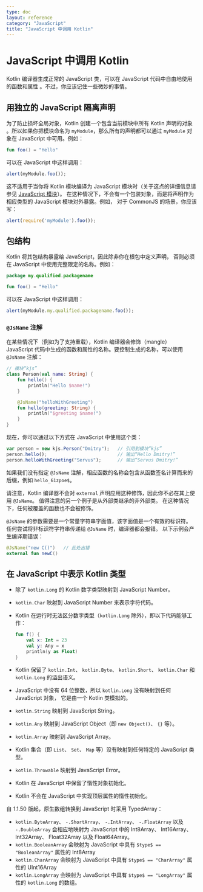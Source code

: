 ```yaml
---
type: doc
layout: reference
category: "JavaScript"
title: "JavaScript 中调用 Kotlin"
---
```


# JavaScript 中调用 Kotlin

Kotlin 编译器生成正常的 JavaScript 类，可以在 JavaScript 代码中自由地使用的函数和属性
。不过，你应该记住一些微妙的事情。

## 用独立的 JavaScript 隔离声明

为了防止损坏全局对象，Kotlin 创建一个包含当前模块中所有 Kotlin 声明的对象
。所以如果你把模块命名为 `myModule`，那么所有的声明都可以<!--
-->通过 `myModule` 对象在 JavaScript 中可用。例如：


``` kotlin
fun foo() = "Hello"
```


可以在 JavaScript 中这样调用：


``` javascript
alert(myModule.foo());
```


这不适用于当你将 Kotlin 模块编译为 JavaScript 模块时（关于这点的详细信息请参见 [JavaScript 模块](js-modules.html)）。
在这种情况下，不会有一个包装对象，而是将声明作为相应类型的 JavaScript 模块对外暴露。例如，
对于 CommonJS 的场景，你应该写：


``` javascript
alert(require('myModule').foo());
```



## 包结构

Kotlin 将其包结构暴露给 JavaScript，因此除非你在根包中定义声明，
否则必须在 JavaScript 中使用完整限定的名称。例如：


``` kotlin
package my.qualified.packagename

fun foo() = "Hello"
```


可以在 JavaScript 中这样调用：


``` javascript
alert(myModule.my.qualified.packagename.foo());
```



### `@JsName` 注解

在某些情况下（例如为了支持重载），Kotlin 编译器会修饰（mangle） JavaScript 代码中生成的函数和属性<!--
-->的名称。要控制生成的名称，可以使用 `@JsName` 注解：


``` kotlin
// 模块“kjs”
class Person(val name: String) {
    fun hello() {
        println("Hello $name!")
    }

    @JsName("helloWithGreeting")
    fun hello(greeting: String) {
        println("$greeting $name!")
    }
}
```


现在，你可以通过以下方式在 JavaScript 中使用这个类：


``` javascript
var person = new kjs.Person("Dmitry");   // 引用到模块“kjs”
person.hello();                          // 输出“Hello Dmitry!”
person.helloWithGreeting("Servus");      // 输出“Servus Dmitry!”
```


如果我们没有指定 `@JsName` 注解，相应函数的名称会包含<!--
-->从函数签名计算而来的后缀，例如 `hello_61zpoe$`。

请注意，Kotlin 编译器不会对 `external` 声明应用这种修饰，因此你不必在其上<!--
-->使用 `@JsName`。 值得注意的另一个例子是从外部类继承的非外部类。
在这种情况下，任何被覆盖的函数也不会被修饰。

`@JsName` 的参数需要是一个常量字符串字面值，该字面值是一个有效的标识符。
任何尝试将非标识符字符串传递给 `@JsName` 时，编译器都会报错。
以下示例会产生编译期错误：


``` kotlin
@JsName("new C()")   // 此处出错
external fun newC()
```



## 在 JavaScript 中表示 Kotlin 类型

* 除了 `kotlin.Long` 的 Kotlin 数字类型映射到 JavaScript Number。
* `kotlin.Char` 映射到 JavaScript Number 来表示字符代码。
* Kotlin 在运行时无法区分数字类型（`kotlin.Long` 除外），即以下代码能够工作：

  ``` kotlin
  fun f() {
      val x: Int = 23
      val y: Any = x
      println(y as Float)
  }
  ```


* Kotlin 保留了 `kotlin.Int`、 `kotlin.Byte`、 `kotlin.Short`、 `kotlin.Char` 和 `kotlin.Long` 的溢出语义。
* JavaScript 中没有 64 位整数，所以 `kotlin.Long` 没有映射到任何 JavaScript 对象，
  它是由一个 Kotlin 类模拟的。
* `kotlin.String` 映射到 JavaScript String。
* `kotlin.Any` 映射到 JavaScript Object（即 `new Object()`、 `{}` 等）。
* `kotlin.Array` 映射到 JavaScript Array。
* Kotlin 集合（即 `List`、 `Set`、 `Map` 等）没有映射到任何特定的 JavaScript 类型。
* `kotlin.Throwable` 映射到 JavaScript Error。
* Kotlin 在 JavaScript 中保留了惰性对象初始化。
* Kotlin 不会在 JavaScript 中实现顶层属性的惰性初始化。

自 1.1.50 版起，原生数组转换到 JavaScript 时采用 TypedArray：

* `kotlin.ByteArray`、 `-.ShortArray`、 `-.IntArray`、 `-.FloatArray` 以及 `-.DoubleArray` 会相应地映射为
   JavaScript 中的 Int8Array、 Int16Array、 Int32Array、 Float32Array 以及 Float64Array。
* `kotlin.BooleanArray` 会映射为 JavaScript 中具有 `$type$ == "BooleanArray"` 属性的 Int8Array
* `kotlin.CharArray` 会映射为 JavaScript 中具有 `$type$ == "CharArray"` 属性的 UInt16Array
* `kotlin.LongArray` 会映射为 JavaScript 中具有 `$type$ == "LongArray"` 属性的 `kotlin.Long` 的数组。

